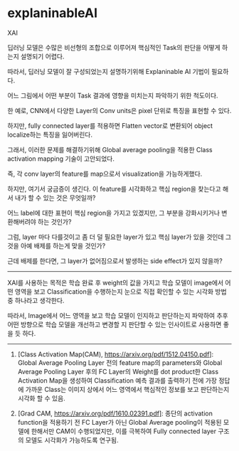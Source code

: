 # explaninableAI
XAI

딥러닝 모델은 수많은 비선형의 조합으로 이루어져 핵심적인 Task의 판단을 어떻게 하는지 설명되기 어렵다.

따라서, 딥러닝 모델이 잘 구성되었는지 설명하기위해 Explaninable AI 기법이 필요하다.

어느 그림에서 어떤 부분이 Task 결과에 영향을 미치는지 파악하기 위한 척도이다.

한 예로, CNN에서 다양한 Layer의 Conv units은 pixel 단위로 특징을 표현할 수 있다. 

하지만, fully connected layer를 적용하면 Flatten vector로 변환되어 object localize하는 특징을 잃어버린다. 

그래서, 이러한 문제를 해결하기위해 Global average pooling을 적용한 Class activation mapping 기술이 고안되었다.

즉, 각 conv layer의 feature를 map으로서 visualization을 가능하게했다.

하지만, 여기서 궁금증이 생긴다. 이 feature를 시각화하고 핵심 region을 찾는다고 해서 내가 할 수 있는 것은 무엇일까?

어느 label에 대한 표현이 핵심 region을 가지고 있겠지만, 그 부분을 강화시키거나 변환해버려야 하는 것인가?

그럼, layer 마다 다를것이고 좀 더 덜 필요한 layer가 있고 핵심 layer가 있을 것인데 그것을 아예 배제를 하는게 맞을 것인가?

근데 배제를 한다면, 그 layer가 없어짐으로서 발생하는 side effect가 있지 않을까?

<hr/>

XAI를 사용하는 목적은 학습 완료 후 weight의 값을 가지고 학습 모델이 image에서 어떤 영역을 보고 Classification을 수행하는지 눈으로 직접 확인할 수 있는 시각화 방법 중 하나라고 생각한다.

따라서, Image에서 어느 영역을 보고 학습 모델이 인지하고 판단하는지 파악하여 추후 어떤 방향으로 학습 모델을 개선하고 변경할 지 판단할 수 있는 인사이트로 사용하면 좋을 듯 하다.

<hr/>

1. [Class Activation Map(CAM), https://arxiv.org/pdf/1512.04150.pdf]: Global Average Pooling Layer 전의 feature map의 parameters와 Global Average Pooling Layer 후의 FC Layer의 Weight를 dot product한 Class Activation Map을 생성하여 Classification 예측 결과를 출력하기 전에 가장 정답에 가까운 Class는 이미지 상에서 어느 영역에서 핵심적인 정보를 보고 판단하는지 시각화 할 수 있음.

2. [Grad CAM, https://arxiv.org/pdf/1610.02391.pdf]: 종단의 activation function을 적용하기 전 FC Layer가 아닌 Global Average pooling이 적용된 모델에 한해서만 CAM이 수행되었지만, 이를 극복하여 Fully connected layer 구조의 모델도 시각화가 가능하도록 연구됨.



